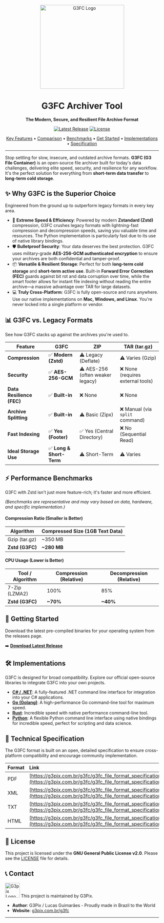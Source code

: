 <p align="center">
  <img src="https://g3pix.com.br/g3fc/g3fc.jpeg" alt="G3FC Logo" width="275"/>
</p>

<h1 align="center">G3FC Archiver Tool</h1>

<p align="center">
  <strong>The Modern, Secure, and Resilient File Archive Format</strong>
</p>

<p align="center">
    <a href="https://github.com/guimaraeslucas/g3fc/releases/tag/1"><img src="https://img.shields.io/github/v/release/guimaraeslucas/g3fc?style=for-the-badge&label=Latest%20Release" alt="Latest Release"></a>
    <a href="https://github.com/guimaraeslucas/g3fc/blob/main/LICENSE"><img src="https://img.shields.io/github/license/guimaraeslucas/g3fc?style=for-the-badge&label=License" alt="License"></a>
</p>

<p align="center">
  <a href="#-why-g3fc-is-the-superior-choice">Key Features</a> •
  <a href="#-g3fc-vs-legacy-formats">Comparison</a> •
  <a href="#-performance-benchmarks">Benchmarks</a> •
  <a href="#-getting-started">Get Started</a> •
  <a href="#-implementations">Implementations</a> •
  <a href="#-technical-specification">Specification</a>
</p>

---

Stop settling for slow, insecure, and outdated archive formats. **G3FC (G3 File Container)** is an open-source file archiver built for today's data challenges, delivering elite speed, security, and resilience for any workflow. It's the perfect solution for everything from **short-term data transfer** to **long-term cold storage**.

## ✨ Why G3FC is the Superior Choice

Engineered from the ground up to outperform legacy formats in every key area.

* 🚀 **Extreme Speed & Efficiency**: Powered by modern **Zstandard (Zstd)** compression, G3FC crushes legacy formats with lightning-fast compression and decompression speeds, saving you valuable time and resources. The Python implementation is particularly fast due to its use of native library bindings.
* 🛡️ **Bulletproof Security**: Your data deserves the best protection. G3FC uses military-grade **AES-256-GCM authenticated encryption**  to ensure your archives are both confidential and tamper-proof.
* 📦 **Versatile & Resilient Storage**: Perfect for both **long-term cold storage** and **short-term active use**. Built-in **Forward Error Correction (FEC)** guards against bit rot and data corruption over time, while the smart footer allows for instant file indexing without reading the entire archive—a massive advantage over TAR for large datasets.
* 💻 **Truly Cross-Platform**: G3FC is fully open-source and runs anywhere. Use our native implementations on **Mac, Windows, and Linux**. You're never locked into a single platform or vendor.

## 📊 G3FC vs. Legacy Formats

See how G3FC stacks up against the archives you're used to.

| Feature                   | G3FC                     | ZIP                             | TAR (tar.gz)                      |
| ------------------------- | ------------------------ | ------------------------------- | --------------------------------- |
| **Compression** | ✅ **Modern (Zstd)**       | ⚠️ Legacy (Deflate)              | ⚠️ Varies (Gzip)                   |
| **Security** | ✅ **AES-256-GCM**         | ⚠️ AES-256 (often weaker legacy) | ❌ None (requires external tools)  |
| **Data Resilience (FEC)** | ✅ **Built-in**             | ❌ None                         | ❌ None                           |
| **Archive Splitting** | ✅ **Built-in**              | ⚠️ Basic (Zipx)                 | ❌ Manual (via `split` command)     |
| **Fast Indexing** | ✅ **Yes (Footer)**          | ✅ Yes (Central Directory)      | ❌ No (Sequential Read)           |
| **Ideal Storage Use** | ✅ **Long & Short-Term**   | ⚠️ Short-Term                   | ⚠️ Varies                         |

## ⚡ Performance Benchmarks

G3FC with Zstd isn't just more feature-rich; it's faster and more efficient.

*(Benchmarks are representative and may vary based on data, hardware, and specific implementation.)*

#### Compression Ratio (Smaller is Better)

| Algorithm       | Compressed Size (1GB Text Data) |
| --------------- | ------------------------------- |
| Gzip (tar.gz)   | ~350 MB                         |
| **Zstd (G3FC)** | **~280 MB** |

#### CPU Usage (Lower is Better)

| Tool / Algorithm  | Compression (Relative) | Decompression (Relative) |
| ----------------- | ---------------------- | ------------------------ |
| 7-Zip (LZMA2)     | 100%                   | 85%                      |
| **Zstd (G3FC)** | **~70%** | **~40%** |

## 🚀 Getting Started

Download the latest pre-compiled binaries for your operating system from the releases page.

➡️ **[Download Latest Release](https://github.com/guimaraeslucas/g3fc/releases)**

## 🛠️ Implementations

G3FC is designed for broad compatibility. Explore our official open-source libraries to integrate G3FC into your own projects.

* **[C# / .NET](https://github.com/guimaraeslucas/g3fc/tree/main/csharp)**: A fully-featured .NET command line interface for integration into your C# applications.
* **[Go (Golang)](https://github.com/guimaraeslucas/g3fc/tree/main/golang)**: A high-performance Go command-line tool for maximum speed.
* **[Rust](https://github.com/guimaraeslucas/g3fc/tree/main/rust)**: Incredible speed with native performance command-line tool.
* **[Python](https://github.com/guimaraeslucas/g3fc/tree/main/python)**: A flexible Python command line interface using native bindings for incredible speed, perfect for scripting and data science.

## 📄 Technical Specification

The G3FC format is built on an open, detailed specification to ensure cross-platform compatibility and encourage community implementation.

| Format | Link                                          |
| :----- | :-------------------------------------------- |
| PDF    | [https://g3pix.com.br/g3fc/g3fc_file_format_specification.pdf](https://g3pix.com.br/g3fc/g3fc_file_format_specification.pdf) |
| XML    | [https://g3pix.com.br/g3fc/g3fc_file_format_specification.xml](https://g3pix.com.br/g3fc/g3fc_file_format_specification.xml) |
| TXT    | [https://g3pix.com.br/g3fc/g3fc_file_format_specification.txt](https://g3pix.com.br/g3fc/g3fc_file_format_specification.txt) |
| HTML   | [https://g3pix.com.br/g3fc/g3fc_file_format_specification.html](https://g3pix.com.br/g3fc/g3fc_file_format_specification.html) |

## 📜 License

This project is licensed under the **GNU General Public License v2.0**. Please see the [LICENSE](https://github.com/guimaraeslucas/g3fc/blob/main/LICENSE) file for details.

## 📞 Contact
<img src="https://g3pix.com.br/favicon.svg" alt="G3pix Logo" width="48"/>
This project is maintained by G3Pix.

* **Author**: G3Pix / Lucas Guimarães - Proudly made in Brazil to the World
* **Website**: [g3pix.com.br/g3fc](https://g3pix.com.br/g3fc/)

---
